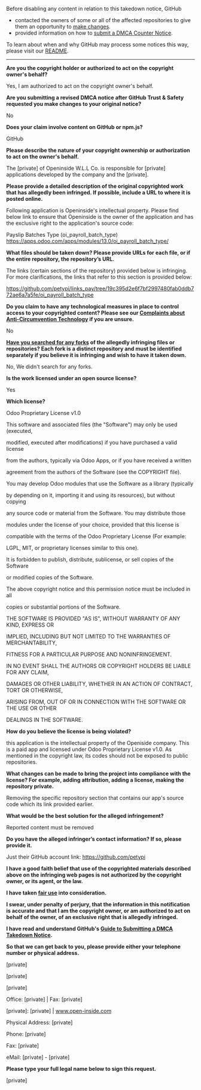 Before disabling any content in relation to this takedown notice, GitHub
- contacted the owners of some or all of the affected repositories to give them an opportunity to [make changes](https://docs.github.com/en/github/site-policy/dmca-takedown-policy#a-how-does-this-actually-work).
- provided information on how to [submit a DMCA Counter Notice](https://docs.github.com/en/articles/guide-to-submitting-a-dmca-counter-notice).

To learn about when and why GitHub may process some notices this way, please visit our [README](https://github.com/github/dmca/blob/master/README.md#anatomy-of-a-takedown-notice).

---

**Are you the copyright holder or authorized to act on the copyright owner's behalf?**

Yes, I am authorized to act on the copyright owner's behalf.

**Are you submitting a revised DMCA notice after GitHub Trust & Safety requested you make changes to your original notice?**

No

**Does your claim involve content on GitHub or npm.js?**

GitHub

**Please describe the nature of your copyright ownership or authorization to act on the owner's behalf.**

The [private] of Openinside W.L.L Co. is responsible for [private] applications developed by the company and the [private].

**Please provide a detailed description of the original copyrighted work that has allegedly been infringed. If possible, include a URL to where it is posted online.**

Following application is Openinside's intellectual property. Please find below link to ensure that Openinside is the owner of the application and has the exclusive right to the application's source code:

Payslip Batches Type (oi_payroll_batch_type) https://apps.odoo.com/apps/modules/13.0/oi_payroll_batch_type/

**What files should be taken down? Please provide URLs for each file, or if the entire repository, the repository’s URL.**

The links (certain sections of the repository) provided below is infringing. For more clarifications, the links that refer to this section is provided below:

https://github.com/petypi/links_pay/tree/19c395d2e6f7bf2997480fab0ddb772ae6a7a5fe/oi_payroll_batch_type

**Do you claim to have any technological measures in place to control access to your copyrighted content? Please see our <a href="https://docs.github.com/articles/guide-to-submitting-a-dmca-takedown-notice#complaints-about-anti-circumvention-technology">Complaints about Anti-Circumvention Technology</a> if you are unsure.**

No

**<a href="https://docs.github.com/articles/dmca-takedown-policy#b-what-about-forks-or-whats-a-fork">Have you searched for any forks</a> of the allegedly infringing files or repositories? Each fork is a distinct repository and must be identified separately if you believe it is infringing and wish to have it taken down.**

No, We didn't search for any forks.

**Is the work licensed under an open source license?**

Yes

**Which license?**

Odoo Proprietary License v1.0

This software and associated files (the "Software") may only be used (executed,

modified, executed after modifications) if you have purchased a valid license

from the authors, typically via Odoo Apps, or if you have received a written

agreement from the authors of the Software (see the COPYRIGHT file).

You may develop Odoo modules that use the Software as a library (typically

by depending on it, importing it and using its resources), but without copying

any source code or material from the Software. You may distribute those

modules under the license of your choice, provided that this license is

compatible with the terms of the Odoo Proprietary License (For example:

LGPL, MIT, or proprietary licenses similar to this one).

It is forbidden to publish, distribute, sublicense, or sell copies of the Software

or modified copies of the Software.

The above copyright notice and this permission notice must be included in all

copies or substantial portions of the Software.

THE SOFTWARE IS PROVIDED "AS IS", WITHOUT WARRANTY OF ANY KIND, EXPRESS OR

IMPLIED, INCLUDING BUT NOT LIMITED TO THE WARRANTIES OF MERCHANTABILITY,

FITNESS FOR A PARTICULAR PURPOSE AND NONINFRINGEMENT.

IN NO EVENT SHALL THE AUTHORS OR COPYRIGHT HOLDERS BE LIABLE FOR ANY CLAIM,

DAMAGES OR OTHER LIABILITY, WHETHER IN AN ACTION OF CONTRACT, TORT OR OTHERWISE,

ARISING FROM, OUT OF OR IN CONNECTION WITH THE SOFTWARE OR THE USE OR OTHER

DEALINGS IN THE SOFTWARE.

**How do you believe the license is being violated?**

this application is the intellectual property of the Openiside company. This is a paid app and licensed under Odoo Proprietary License v1.0. As mentioned in the copyright law, its codes should not be exposed to public repositories.

**What changes can be made to bring the project into compliance with the license? For example, adding attribution, adding a license, making the repository private.**

Removing the specific repository section that contains our app's source code which its link provided earlier.

**What would be the best solution for the alleged infringement?**

Reported content must be removed

**Do you have the alleged infringer’s contact information? If so, please provide it.**

Just their GitHub account link: https://github.com/petypi

**I have a good faith belief that use of the copyrighted materials described above on the infringing web pages is not authorized by the copyright owner, or its agent, or the law.**

**I have taken <a href="https://www.lumendatabase.org/topics/22">fair use</a> into consideration.**

**I swear, under penalty of perjury, that the information in this notification is accurate and that I am the copyright owner, or am authorized to act on behalf of the owner, of an exclusive right that is allegedly infringed.**

**I have read and understand GitHub's <a href="https://docs.github.com/articles/guide-to-submitting-a-dmca-takedown-notice/">Guide to Submitting a DMCA Takedown Notice</a>.**

**So that we can get back to you, please provide either your telephone number or physical address.**

[private]

[private]

[private]

Office: [private] | Fax: [private]

[private]: [private] | www.open-inside.com

Physical Address: [private]

Phone: [private]

Fax: [private]

eMail: [private] - [private]

**Please type your full legal name below to sign this request.**

[private]
